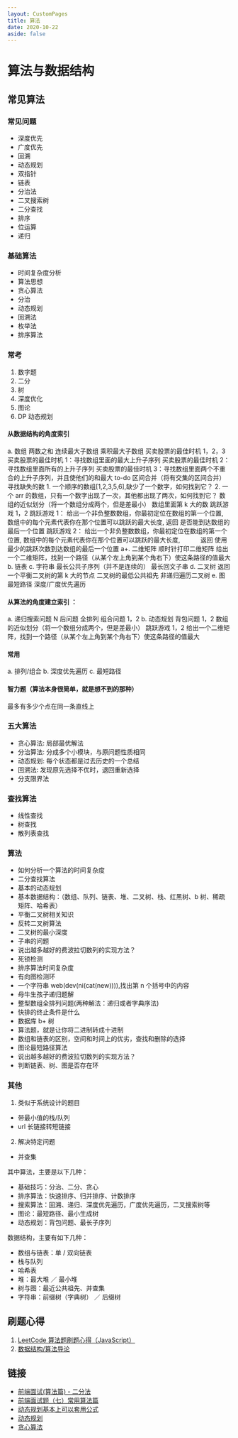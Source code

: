 ```yaml
---
layout: CustomPages
title: 算法
date: 2020-10-22
aside: false
---
```


# 算法与数据结构

## 常见算法

### 常见问题

- 深度优先
- 广度优先
- 回溯
- 动态规划
- 双指针
- 链表
- 分治法
- 二叉搜索树
- 二分查找
- 排序
- 位运算
- 递归

### 基础算法

- 时间复杂度分析
- 算法思想
- 贪心算法
- 分治
- 动态规划
- 回溯法
- 枚举法
- 排序算法

### 常考

1. 数字题
2. 二分
3. 树
4. 深度优化
5. 图论
6. DP 动态规划

#### 从数据结构的角度索引

a. 数组
两数之和
连续最大子数组
乘积最大子数组
买卖股票的最佳时机 1，2，3
买卖股票的最佳时机 1：寻找数组里面的最大上升子序列
买卖股票的最佳时机 2：寻找数组里面所有的上升子序列
买卖股票的最佳时机 3：寻找数组里面两个不重合的上升子序列，并且使他们的和最大 to-do
区间合并（将有交集的区间合并）
寻找缺失的数 1. 一个顺序的数组[1,2,3,5,6],缺少了一个数字，如何找到它？ 2. 一个 arr 的数组，只有一个数字出现了一次，其他都出现了两次，如何找到它？
数组的近似划分（将一个数组分成两个，但是差最小）
数组里面第 k 大的数
跳跃游戏 1，2
跳跃游戏 1：
给出一个非负整数数组，你最初定位在数组的第一个位置,
数组中的每个元素代表你在那个位置可以跳跃的最大长度,
返回 是否能到达数组的最后一个位置
跳跃游戏 2：
给出一个非负整数数组，你最初定位在数组的第一个位置,
数组中的每个元素代表你在那个位置可以跳跃的最大长度,　　　
返回 使用最少的跳跃次数到达数组的最后一个位置
a+. 二维矩阵
顺时针打印二维矩阵
给出一个二维矩阵，找到一个路径（从某个左上角到某个角右下）使这条路径的值最大
b. 链表
c. 字符串
最长公共子序列（并不是连续的）
最长回文子串
d. 二叉树
返回一个平衡二叉树的第 k 大的节点
二叉树的最低公共祖先
非递归遍历二叉树
e. 图
最短路径
深度/广度优先遍历

#### 从算法的角度建立索引 ：

a. 递归搜索问题
N 后问题
全排列
组合问题 1，2
b. 动态规划
背包问题 1，2
数组的近似划分（将一个数组分成两个，但是差最小）
跳跃游戏 1，2
给出一个二维矩阵，找到一个路径（从某个左上角到某个角右下）使这条路径的值最大

#### 常用

a. 排列/组合
b. 深度优先遍历
c. 最短路径

#### 智力题（算法本身很简单，就是想不到的那种）

最多有多少个点在同一条直线上

### 五大算法

- 贪心算法: 局部最优解法
- 分治算法: 分成多个小模块，与原问题性质相同
- 动态规划: 每个状态都是过去历史的一个总结
- 回溯法: 发现原先选择不优时，退回重新选择
- 分支限界法

### 查找算法

- 线性查找
- 树查找
- 散列表查找

### 算法

- 如何分析一个算法的时间复杂度
- 二分查找算法
- 基本的动态规划
- 基本数据结构：（数组、队列、链表、堆、二叉树、栈、红黑树、b 树、稀疏矩阵、哈希表）
- 平衡二叉树相关知识
- 反转二叉树算法
- 二叉树的最小深度
- 子串的问题
- 说出越多越好的费波拉切数列的实现方法？
- 死锁检测
- 排序算法时间复杂度
- 有向图检测环
- 一个字符串 web(dev(ni(cat(new)))),找出第 n 个括号中的内容
- 母牛生孩子递归题解
- 整型数组全排列问题(两种解法：递归或者字典序法)
- 快排的终止条件是什么
- 数据库 b+ 树
- 算法题，就是让你将二进制转成十进制
- 数组和链表的区别，空间和时间上的优劣，查找和删除的选择
- 图论最短路径算法
- 说出越多越好的费波拉切数列的实现方法？
- 判断链表、树、图是否存在环

### 其他

1. 类似于系统设计的题目

- 带最小值的栈/队列
- url 长链接转短链接

2. 解决特定问题

- 并查集

其中算法，主要是以下几种：

- 基础技巧：分治、二分、贪心
- 排序算法：快速排序、归并排序、计数排序
- 搜索算法：回溯、递归、深度优先遍历，广度优先遍历，二叉搜索树等
- 图论：最短路径、最小生成树
- 动态规划：背包问题、最长子序列

数据结构，主要有如下几种：

- 数组与链表：单 / 双向链表
- 栈与队列
- 哈希表
- 堆：最大堆 ／ 最小堆
- 树与图：最近公共祖先、并查集
- 字符串：前缀树（字典树） ／ 后缀树

## 刷题心得

1. [LeetCode 算法题刷题心得（JavaScript）](https://www.jianshu.com/p/8876704ea9c8)
2. [数据结构/算法导论](https://www.jianshu.com/nb/12397278)

## 链接

- [前端面试(算法篇) - 二分法](https://www.cnblogs.com/wisewrong/p/9482835.html)
- [前端面试题（七）常用算法篇](https://www.jianshu.com/p/7c2a672fa598)
- [动态规划基本上可以套用公式](https://blog.csdn.net/always_ease/article/details/80560675)
- [动态规划](https://www.cnblogs.com/brucemengbm/p/6875340.html)
- [贪心算法](https://blog.csdn.net/sun7_she/article/details/51027650)
